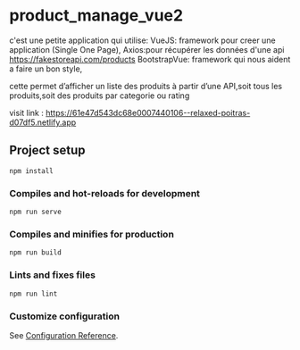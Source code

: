 # product_manage_vue2
c'est une petite application qui utilise:
 VueJS: framework pour creer une application (Single One Page),
 Axios:pour récupérer les données d'une api https://fakestoreapi.com/products
 BootstrapVue: framework qui nous aident a faire un bon style,

cette permet d’afficher un liste des produits à partir d’une API,soit tous les produits,soit des produits par categorie ou rating

visit link : https://61e47d543dc68e0007440106--relaxed-poitras-d07df5.netlify.app

## Project setup
```
npm install
```

### Compiles and hot-reloads for development
```
npm run serve
```

### Compiles and minifies for production
```
npm run build
```

### Lints and fixes files
```
npm run lint
```

### Customize configuration
See [Configuration Reference](https://cli.vuejs.org/config/).

